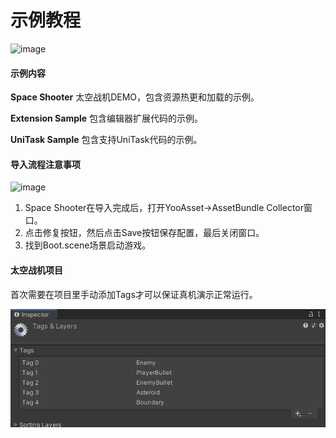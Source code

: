 # 示例教程

![image](./Image/Samples-img1.png)

#### 示例内容

**Space Shooter** 太空战机DEMO，包含资源热更和加载的示例。

**Extension Sample** 包含编辑器扩展代码的示例。 

**UniTask Sample** 包含支持UniTask代码的示例。

#### 导入流程注意事项

![image](./Image/Samples-img2.png)

1. Space Shooter在导入完成后，打开YooAsset->AssetBundle Collector窗口。
1. 点击修复按钮，然后点击Save按钮保存配置，最后关闭窗口。
3. 找到Boot.scene场景启动游戏。

#### 太空战机项目

首次需要在项目里手动添加Tags才可以保证真机演示正常运行。

![image](./Image/Samples-img3.jpg)
